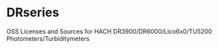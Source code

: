 # DRseries
OSS Licenses and Sources for HACH DR3900/DR6000/Lico6x0/TU5200 Photometers/Turbiditymeters
